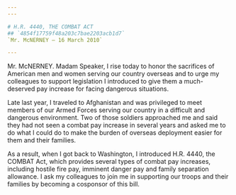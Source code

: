 ```yaml
---
---

# H.R. 4440, THE COMBAT ACT
## `4854f17759f48a203c7bae2203acb1d7`
`Mr. McNERNEY — 16 March 2010`

---
```



Mr. McNERNEY. Madam Speaker, I rise today to honor the sacrifices of 
American men and women serving our country overseas and to urge my 
colleagues to support legislation I introduced to give them a much-
deserved pay increase for facing dangerous situations.

Late last year, I traveled to Afghanistan and was privileged to meet 
members of our Armed Forces serving our country in a difficult and 
dangerous environment. Two of those soldiers approached me and said 
they had not seen a combat pay increase in several years and asked me 
to do what I could do to make the burden of overseas deployment easier 
for them and their families.

As a result, when I got back to Washington, I introduced H.R. 4440, 
the COMBAT Act, which provides several types of combat pay increases, 
including hostile fire pay, imminent danger pay and family separation 
allowance. I ask my colleagues to join me in supporting our troops and 
their families by becoming a cosponsor of this bill.
